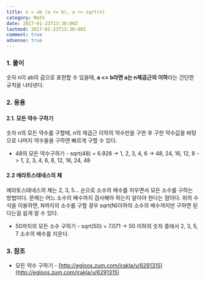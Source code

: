 ```yaml
---
title: n = ab (a <= b), a <= sqrt(n)
category: Math
date: 2017-01-23T13:30:00Z
lastmod: 2017-01-23T13:30:00Z
comment: true
adsense: true
---
```


### 1. 풀이

숫자 n이 ab의 곱으로 표현할 수 있을때, **a <= b라면 a는 n제곱근의 이하**라는 간단한 규칙을 나타낸다.

### 2. 응용

#### 2.1. 모든 약수 구하기

숫자 n의 모든 약수를 구할때, n의 제곱근 이하의 약수만을 구한 후 구한 약수값을 바탕으로 나머지 약수들을 구하면 빠르게 구할 수 있다.

* 48의 모든 약수구하기 - sqrt(48) = 6.928 -> 1, 2, 3, 4, 6 -> 48, 24, 16, 12, 8 -> 1, 2, 3, 4, 6, 8, 12, 16, 24, 48

#### 2.2 에라토스테네스의 체

에라토스테네스의 체는 2, 3, 5... 순으로 소수의 배수를 지우면서 모든 소수를 구하는 방법이다. 문제는 어느 소수의 배수까지 검사해야 하는지 알아야 한다는 점이다. 위의 수식을 이용하면, N까지의 소수를 구할 경우 sqrt(N)이하의 소수의 배수까지만 구하면 된다는걸 쉽게 알 수 있다. 

* 50까지의 모든 소수 구하기 - sqrt(50) = 7.071 -> 50 이하의 숫자 중에서 2, 3, 5, 7 소수의 배수를 지운다.

### 3. 참조

* 모든 약수 구하기 - [http://egloos.zum.com/irakla/v/6291315](http://egloos.zum.com/irakla/v/6291315)
